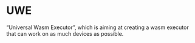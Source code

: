 # UWE

“Universal Wasm Executor”, which is aiming at creating a wasm executor that can work on as much devices as possible.
